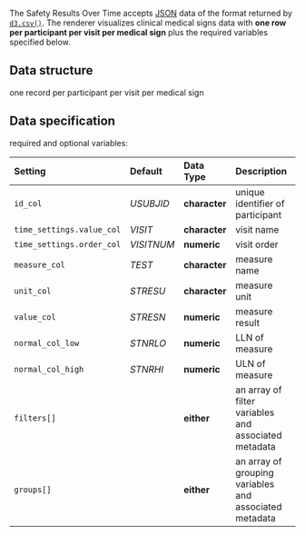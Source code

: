 The Safety Results Over Time accepts [JSON](https://en.wikipedia.org/wiki/JSON) data of the format returned by [`d3.csv()`](https://github.com/d3/d3-3.x-api-reference/blob/master/CSV.md). The renderer visualizes clinical medical signs data with **one row per participant per visit per medical sign** plus the required variables specified below.

## Data structure
one record per participant per visit per medical sign

## Data specification
required and optional variables:

| Setting | Default | Data Type | Description | Required? |
|:--------|:--------|:----------|:------------|:---------:|
|`id_col`|_USUBJID_|**character**|unique identifier of participant|**Yes**|
|`time_settings.value_col`|_VISIT_|**character**|visit name|**Yes**|
|`time_settings.order_col`|_VISITNUM_|**numeric**|visit order||
|`measure_col`|_TEST_|**character**|measure name|**Yes**|
|`unit_col`|_STRESU_|**character**|measure unit||
|`value_col`|_STRESN_|**numeric**|measure result|**Yes**|
|`normal_col_low`|_STNRLO_|**numeric**|LLN of measure||
|`normal_col_high`|_STNRHI_|**numeric**|ULN of measure||
|`filters[]`||**either**|an array of filter variables and associated metadata||
|`groups[]`||**either**|an array of grouping variables and associated metadata||